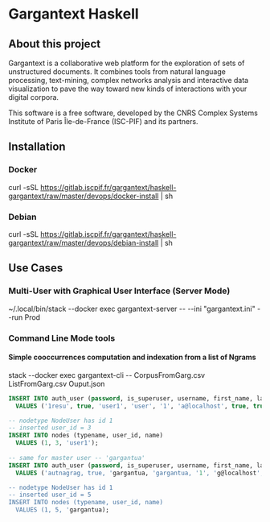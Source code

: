 # Gargantext Haskell

## About this project

Gargantext is a collaborative web platform for the exploration of sets
of unstructured documents. It combines tools from natural language
processing, text-mining, complex networks analysis and interactive data
visualization to pave the way toward new kinds of interactions with your
digital corpora.

This software is a free software, developed by the CNRS Complex Systems
Institute of Paris Île-de-France (ISC-PIF) and its partners.

## Installation

### Docker
curl -sSL https://gitlab.iscpif.fr/gargantext/haskell-gargantext/raw/master/devops/docker-install | sh

### Debian
curl -sSL https://gitlab.iscpif.fr/gargantext/haskell-gargantext/raw/master/devops/debian-install | sh


## Use Cases

### Multi-User with Graphical User Interface (Server Mode)

~/.local/bin/stack --docker exec gargantext-server -- --ini "gargantext.ini" --run Prod


### Command Line Mode tools

#### Simple cooccurrences computation and indexation from a list of Ngrams

stack --docker exec gargantext-cli -- CorpusFromGarg.csv ListFromGarg.csv Ouput.json

```sql
INSERT INTO auth_user (password, is_superuser, username, first_name, last_name, email, is_staff, is_active)
  VALUES ('1resu', true, 'user1', 'user', '1', 'a@localhost', true, true);

-- nodetype NodeUser has id 1
-- inserted user_id = 3
INSERT INTO nodes (typename, user_id, name)
  VALUES (1, 3, 'user1');
  
-- same for master user -- 'gargantua'
INSERT INTO auth_user (password, is_superuser, username, first_name, last_name, email, is_staff, is_active)
  VALUES ('autnagrag, true, 'gargantua, 'gargantua, '1', 'g@localhost', true, true);

-- nodetype NodeUser has id 1
-- inserted user_id = 5
INSERT INTO nodes (typename, user_id, name)
  VALUES (1, 5, 'gargantua);
```
